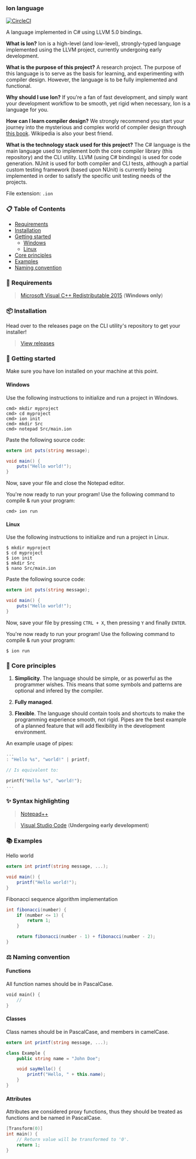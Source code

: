 ### Ion language

[![CircleCI](https://circleci.com/gh/IonLanguage/Ion.svg?style=svg)](https://circleci.com/gh/IonLanguage/Ion)

A language implemented in C# using LLVM 5.0 bindings.

**What is Ion?** Ion is a high-level (and low-level), strongly-typed language implemented using the LLVM project, currently undergoing early development.

**What is the purpose of this project?** A research project. The purpose of this language is to serve as the basis for learning, and experimenting with compiler design. However, the language is to be fully implemented and functional.

**Why should I use Ion?** If you're a fan of fast development, and simply want your development workflow to be smooth, yet rigid when necessary, Ion is a language for you.

**How can I learn compiler design?** We strongly recommend you start your journey into the mysterious and complex world of compiler design through [this book](http://www.informatik.uni-bremen.de/agbkb/lehre/ccfl/Material/ALSUdragonbook.pdf). Wikipedia is also your best friend.

**What is the technology stack used for this project?** The C# language is the main language used to implement both the core compiler library (this repository) and the CLI utility. LLVM (using C# bindings) is used for code generation. NUnit is used for both compiler and CLI tests, although a partial custom testing framework (based upon NUnit) is currently being implemented in order to satisfy the specific unit testing needs of the projects.

File extension: `.ion`

### 📋 Table of Contents

* [Requirements](#-requirements)
* [Installation](#-installation)
* [Getting started](#-getting-started)
    * [Windows](#windows)
    * [Linux](#linux)
* [Core principles](#-core-principles)
* [Examples](#-examples)
* [Naming convention](#-naming-convention)

### 🧩 Requirements

> [Microsoft Visual C++ Redistributable 2015](https://www.microsoft.com/en-us/download/details.aspx?id=48145) (**Windows only**)

### 📦 Installation

Head over to the releases page on the CLI utility's repository to get your installer!

> [View releases](https://github.com/IonLanguage/Ion.CLI/releases)


### 🚀 Getting started

Make sure you have Ion installed on your machine at this point.

#### Windows

Use the following instructions to initialize and run a project in Windows.

```shell
cmd> mkdir myproject
cmd> cd myproject
cmd> ion init
cmd> mkdir Src
cmd> notepad Src/main.ion
```

Paste the following source code:

```c#
extern int puts(string message);

void main() {
    puts("Hello world!");
}
```

Now, save your file and close the Notepad editor.

You're now ready to run your program! Use the following command to compile & run your program:

```shell
cmd> ion run
```

#### Linux

Use the following instructions to initialize and run a project in Linux.

```shell
$ mkdir myproject
$ cd myproject
$ ion init
$ mkdir Src
$ nano Src/main.ion
```

Paste the following source code:

```c#
extern int puts(string message);

void main() {
    puts("Hello world!");
}
```

Now, save your file by pressing `CTRL + X`, then pressing `Y` and finally `ENTER`.

You're now ready to run your program! Use the following command to compile & run your program:

```shell
$ ion run
```

### 📜 Core principles

1. **Simplicity**. The language should be simple, or as powerful as the programmer wishes. This means that some symbols and patterns are optional and infered by the compiler.

2. **Fully managed**.

3. **Flexible**. The language should contain tools and shortcuts to make the programming experience smooth, not rigid. Pipes are the best example of a planned feature that will add flexibility in the development environment.

An example usage of pipes:

```rust
...
: "Hello %s", "world!" | printf;

// Is equivalent to:

printf("Hello %s", "world!");
...
```

### ✨ Syntax highlighting

> [Notepad++](Notepad%2B%2B%20Ion.xml)

> [Visual Studio Code](https://github.com/IonLanguage/Ion.VSCode) (**Undergoing early development**)

### 📚 Examples

Hello world

```c#
extern int printf(string message, ...);

void main() {
    printf("Hello world!");
}
```

Fibonacci sequence algorithm implementation

```c#
int fibonacci(number) {
    if (number <= 1) {
        return 1;
    }

    return fibonacci(number - 1) + fibonacci(number - 2);
}
```

### ⚖ Naming convention

#### Functions

All function names should be in PascalCase.

```rust
void main() {
    //
}
```

#### Classes

Class names should be in PascalCase, and members in camelCase.

```c#
extern int printf(string message, ...);

class Example {
    public string name = "John Doe";

    void sayHello() {
        printf("Hello, " + this.name);
    }
}
```

#### Attributes

Attributes are considered proxy functions, thus they should be treated as functions and be named in PascalCase.

```c
[Transform(0)]
int main() {
    // Return value will be transformed to '0'.
    return 1;
}
```
